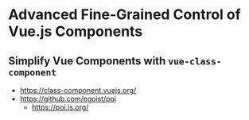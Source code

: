 # Advanced Fine-Grained Control of Vue.js Components

## Simplify Vue Components with `vue-class-component`

- <https://class-component.vuejs.org/>
- <https://github.com/egoist/poi>
    - <https://poi.js.org/>